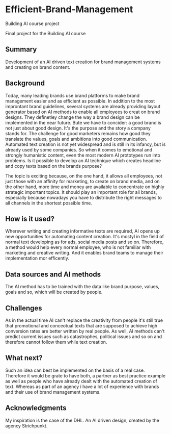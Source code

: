 # Efficient-Brand-Management
Building AI course project

Final project for the Building AI course

## Summary

Development of an AI driven text creation for brand management systems and creating on brand content.

## Background

Today, many leading brands use brand platforms to make brand management easier and as efficient as possible. In addition to the most improntant brand guidelines, several systems are already providing layout generator based on AI methods to enable all employees to creat on brand designs. They definetley change the way a brand design can be implemented in the near future. Bute we have to concider: a good brand is not just about good design. It's the purpose and the story a company stands for. The challenge for good marketers remains how good they translate the values, goals and ambitions into good communication. Automated text creation is not yet widespread and is still in its infancy, but is already used by some companies. So when it comes to emotional and strongly humanistic content, even the most modern AI prototypes run into problems. Is it possible to develop an AI technique which creates headline and copy texts based on the brands purpose?

The topic is exciting because, on the one hand, it allows all employees, not just those with an affinity for marketing, to create on brand media, and on the other hand, more time and money are available to concentrate on highly strategic important topics. It should play an important role for all brands, especially because nowadays you have to distribute the right messages to all channels in the shortest possible time.

## How is it used?

Wherever writing and creating informative texts are required, AI opens up new opportunities for automating content creation. It's mostyl in the field of normal text developing as for ads, social media posts and so on. Therefore, a method would help every normal employee, who is not familiar with marketing and creative writing. And it enables brand teams to manage their implementation mor efficently. 


## Data sources and AI methods

The AI method has to be trained with the data like brand purpose, values, goals and so, which will be created by people. 

## Challenges

As in the actual time AI can't replace the creativity from people it's still true that promotional and conceotual texts that are supposed to achieve high conversion rates are better written by real people. As well, AI methods can't  predict current issues such as catastrophes, political issues and so on and therefore cannot follow them while text creation. 

## What next?

Such an idea can best be implemented on the basis of a real case. Therefore it would be grate to have both, a partner as best practice example as well as people who have already dealt with the automated creation of text. Whereas as part of an agency i have a lot of experience with brands and their use of brand management systems.


## Acknowledgments

My inspiration is the case of the DHL. An AI driven design, created by the agency Strichpunkt. 
